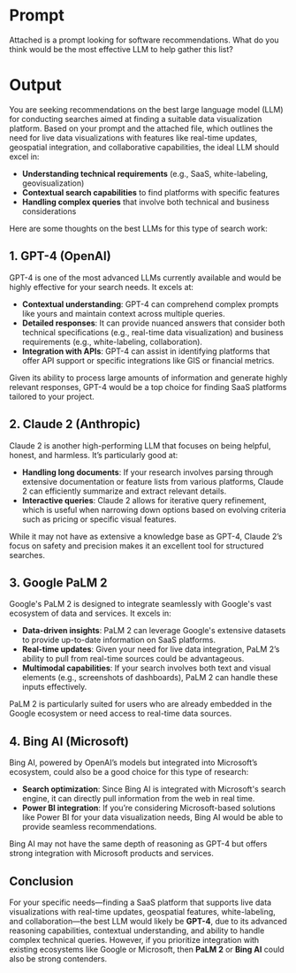# Prompt

Attached is a prompt looking for software recommendations. What do you think would be the most effective LLM to help gather this list?

# Output

You are seeking recommendations on the best large language model (LLM) for conducting searches aimed at finding a suitable data visualization platform. Based on your prompt and the attached file, which outlines the need for live data visualizations with features like real-time updates, geospatial integration, and collaborative capabilities, the ideal LLM should excel in:

- **Understanding technical requirements** (e.g., SaaS, white-labeling, geovisualization)
- **Contextual search capabilities** to find platforms with specific features
- **Handling complex queries** that involve both technical and business considerations

Here are some thoughts on the best LLMs for this type of search work:

## 1. GPT-4 (OpenAI)

GPT-4 is one of the most advanced LLMs currently available and would be highly effective for your search needs. It excels at:

- **Contextual understanding**: GPT-4 can comprehend complex prompts like yours and maintain context across multiple queries.
- **Detailed responses**: It can provide nuanced answers that consider both technical specifications (e.g., real-time data visualization) and business requirements (e.g., white-labeling, collaboration).
- **Integration with APIs**: GPT-4 can assist in identifying platforms that offer API support or specific integrations like GIS or financial metrics.

Given its ability to process large amounts of information and generate highly relevant responses, GPT-4 would be a top choice for finding SaaS platforms tailored to your project.

## 2. Claude 2 (Anthropic)

Claude 2 is another high-performing LLM that focuses on being helpful, honest, and harmless. It’s particularly good at:

- **Handling long documents**: If your research involves parsing through extensive documentation or feature lists from various platforms, Claude 2 can efficiently summarize and extract relevant details.
- **Interactive queries**: Claude 2 allows for iterative query refinement, which is useful when narrowing down options based on evolving criteria such as pricing or specific visual features.

While it may not have as extensive a knowledge base as GPT-4, Claude 2’s focus on safety and precision makes it an excellent tool for structured searches.

## 3. Google PaLM 2

Google's PaLM 2 is designed to integrate seamlessly with Google's vast ecosystem of data and services. It excels in:

- **Data-driven insights**: PaLM 2 can leverage Google's extensive datasets to provide up-to-date information on SaaS platforms.
- **Real-time updates**: Given your need for live data integration, PaLM 2’s ability to pull from real-time sources could be advantageous.
- **Multimodal capabilities**: If your search involves both text and visual elements (e.g., screenshots of dashboards), PaLM 2 can handle these inputs effectively.

PaLM 2 is particularly suited for users who are already embedded in the Google ecosystem or need access to real-time data sources.

## 4. Bing AI (Microsoft)

Bing AI, powered by OpenAI’s models but integrated into Microsoft’s ecosystem, could also be a good choice for this type of research:

- **Search optimization**: Since Bing AI is integrated with Microsoft's search engine, it can directly pull information from the web in real time.
- **Power BI integration**: If you’re considering Microsoft-based solutions like Power BI for your data visualization needs, Bing AI would be able to provide seamless recommendations.

Bing AI may not have the same depth of reasoning as GPT-4 but offers strong integration with Microsoft products and services.

## Conclusion

For your specific needs—finding a SaaS platform that supports live data visualizations with real-time updates, geospatial features, white-labeling, and collaboration—the best LLM would likely be **GPT-4**, due to its advanced reasoning capabilities, contextual understanding, and ability to handle complex technical queries. However, if you prioritize integration with existing ecosystems like Google or Microsoft, then **PaLM 2** or **Bing AI** could also be strong contenders.

&#x20;
